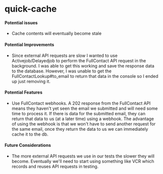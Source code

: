 # quick-cache

#### Potential issues
- Cache contents will eventually become stale

#### Potential Improvements
- Since external API requests are slow I wanted to use Activejob/Delayedjob to perform the FullContact API request in the background. I was able to get this working and save the response data to the database. However, I was unable to get the FullContactLookup#to_email to return that data in the console so I ended up just removing it.

#### Potential Features
- Use FullContact webhooks. A 202 response from the FullContact API means they haven't yet seen the email we submitted and will need some time to process it. If there is data for the submitted email, they can return that data to us (at a later time) using a webhook. The advantage of using the webhook is that we won't have to send another request for the same email, once they return the data to us we can immediately cache it to the db.

#### Future Considerations
- The more external API requests we use in our tests the slower they will become. Eventually we'll need to start using something like VCR which records and reuses API requests in testing.